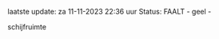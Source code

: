 laatste update: 
za 11-11-2023 22:36   uur 
Status: FAALT - geel - 
<div class="service Y">schijfruimte</div>